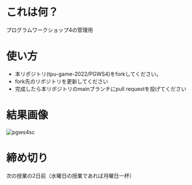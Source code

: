 # これは何？
プログラムワークショップ4の管理用

# 使い方

- 本リポジトリ(tpu-game-2022/PGWS4)をforkしてください。
- fork先のリポジトリを更新してください
- 完成したら本リポジトリのmainブランチにpull requestを投げてください

# 結果画像

![pgws4sc](https://user-images.githubusercontent.com/71791660/191463566-87d057e0-f5f9-4a1f-a972-65823571543e.jpg)


# 締め切り
次の授業の2日前（水曜日の授業であれば月曜日一杯）
